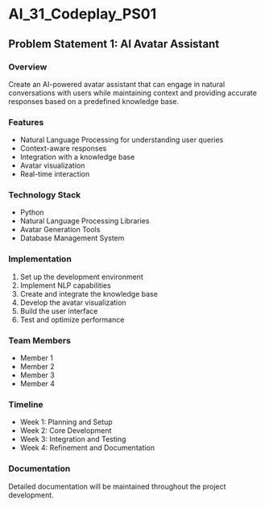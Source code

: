 # AI_31_Codeplay_PS01

## Problem Statement 1: AI Avatar Assistant

### Overview
Create an AI-powered avatar assistant that can engage in natural conversations with users while maintaining context and providing accurate responses based on a predefined knowledge base.

### Features
- Natural Language Processing for understanding user queries
- Context-aware responses
- Integration with a knowledge base
- Avatar visualization
- Real-time interaction

### Technology Stack
- Python
- Natural Language Processing Libraries
- Avatar Generation Tools
- Database Management System

### Implementation
1. Set up the development environment
2. Implement NLP capabilities
3. Create and integrate the knowledge base
4. Develop the avatar visualization
5. Build the user interface
6. Test and optimize performance

### Team Members
- Member 1
- Member 2
- Member 3
- Member 4

### Timeline
- Week 1: Planning and Setup
- Week 2: Core Development
- Week 3: Integration and Testing
- Week 4: Refinement and Documentation

### Documentation
Detailed documentation will be maintained throughout the project development.